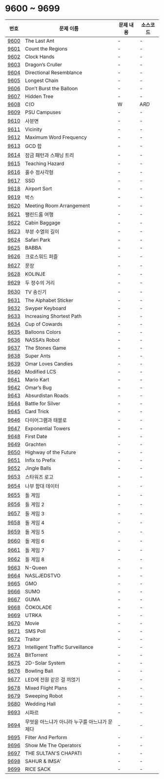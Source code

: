 # 9600 ~ 9699

번호 | 문제 이름 | 문제 내용 | 소스코드
--- | --- | --- | ---
[9600](https://www.acmicpc.net/problem/9600) | The Last Ant | - | -
[9601](https://www.acmicpc.net/problem/9601) | Count the Regions | - | -
[9602](https://www.acmicpc.net/problem/9602) | Clock Hands | - | -
[9603](https://www.acmicpc.net/problem/9603) | Dragon’s Cruller | - | -
[9604](https://www.acmicpc.net/problem/9604) | Directional Resemblance | - | -
[9605](https://www.acmicpc.net/problem/9605) | Longest Chain | - | -
[9606](https://www.acmicpc.net/problem/9606) | Don’t Burst the Balloon | - | -
[9607](https://www.acmicpc.net/problem/9607) | Hidden Tree | - | -
[9608](https://www.acmicpc.net/problem/9608) | C(O|W|A*RD*|S)* CROSSWORD Puzzle | - | -
[9609](https://www.acmicpc.net/problem/9609) | PSU Campuses | - | -
[9610](https://www.acmicpc.net/problem/9610) | 사분면 | - | -
[9611](https://www.acmicpc.net/problem/9611) | Vicinity | - | -
[9612](https://www.acmicpc.net/problem/9612) | Maximum Word Frequency | - | -
[9613](https://www.acmicpc.net/problem/9613) | GCD 합 | - | -
[9614](https://www.acmicpc.net/problem/9614) | 잠금 패턴과 스패닝 트리 | - | -
[9615](https://www.acmicpc.net/problem/9615) | Teaching Hazard | - | -
[9616](https://www.acmicpc.net/problem/9616) | 홀수 정사각형 | - | -
[9617](https://www.acmicpc.net/problem/9617) | SSD | - | -
[9618](https://www.acmicpc.net/problem/9618) | Airport Sort | - | -
[9619](https://www.acmicpc.net/problem/9619) | 박스 | - | -
[9620](https://www.acmicpc.net/problem/9620) | Meeting Room Arrangement | - | -
[9621](https://www.acmicpc.net/problem/9621) | 팰린드롬 여행 | - | -
[9622](https://www.acmicpc.net/problem/9622) | Cabin Baggage | - | -
[9623](https://www.acmicpc.net/problem/9623) | 부분 수열의 길이 | - | -
[9624](https://www.acmicpc.net/problem/9624) | Safari Park | - | -
[9625](https://www.acmicpc.net/problem/9625) | BABBA | - | -
[9626](https://www.acmicpc.net/problem/9626) | 크로스워드 퍼즐 | - | -
[9627](https://www.acmicpc.net/problem/9627) | 문장 | - | -
[9628](https://www.acmicpc.net/problem/9628) | KOLINJE | - | -
[9629](https://www.acmicpc.net/problem/9629) | 두 정수의 거리 | - | -
[9630](https://www.acmicpc.net/problem/9630) | TV 송신기 | - | -
[9631](https://www.acmicpc.net/problem/9631) | The Alphabet Sticker | - | -
[9632](https://www.acmicpc.net/problem/9632) | Swyper Keyboard | - | -
[9633](https://www.acmicpc.net/problem/9633) | Increasing Shortest Path | - | -
[9634](https://www.acmicpc.net/problem/9634) | Cup of Cowards | - | -
[9635](https://www.acmicpc.net/problem/9635) | Balloons Colors | - | -
[9636](https://www.acmicpc.net/problem/9636) | NASSA’s Robot | - | -
[9637](https://www.acmicpc.net/problem/9637) | The Stones Game | - | -
[9638](https://www.acmicpc.net/problem/9638) | Super Ants | - | -
[9639](https://www.acmicpc.net/problem/9639) | Omar Loves Candies | - | -
[9640](https://www.acmicpc.net/problem/9640) | Modified LCS | - | -
[9641](https://www.acmicpc.net/problem/9641) | Mario Kart | - | -
[9642](https://www.acmicpc.net/problem/9642) | Omar’s Bug | - | -
[9643](https://www.acmicpc.net/problem/9643) | Absurdistan Roads | - | -
[9644](https://www.acmicpc.net/problem/9644) | Battle for Silver | - | -
[9645](https://www.acmicpc.net/problem/9645) | Card Trick | - | -
[9646](https://www.acmicpc.net/problem/9646) | 다이어그램과 태블로 | - | -
[9647](https://www.acmicpc.net/problem/9647) | Exponential Towers | - | -
[9648](https://www.acmicpc.net/problem/9648) | First Date | - | -
[9649](https://www.acmicpc.net/problem/9649) | Grachten | - | -
[9650](https://www.acmicpc.net/problem/9650) | Highway of the Future | - | -
[9651](https://www.acmicpc.net/problem/9651) | Infix to Prefix | - | -
[9652](https://www.acmicpc.net/problem/9652) | Jingle Balls | - | -
[9653](https://www.acmicpc.net/problem/9653) | 스타워즈 로고 | - | -
[9654](https://www.acmicpc.net/problem/9654) | 나부 함대 데이터 | - | -
[9655](https://www.acmicpc.net/problem/9655) | 돌 게임 | - | -
[9656](https://www.acmicpc.net/problem/9656) | 돌 게임 2 | - | -
[9657](https://www.acmicpc.net/problem/9657) | 돌 게임 3 | - | -
[9658](https://www.acmicpc.net/problem/9658) | 돌 게임 4 | - | -
[9659](https://www.acmicpc.net/problem/9659) | 돌 게임 5 | - | -
[9660](https://www.acmicpc.net/problem/9660) | 돌 게임 6 | - | -
[9661](https://www.acmicpc.net/problem/9661) | 돌 게임 7 | - | -
[9662](https://www.acmicpc.net/problem/9662) | 돌 게임 8 | - | -
[9663](https://www.acmicpc.net/problem/9663) | N-Queen | - | -
[9664](https://www.acmicpc.net/problem/9664) | NASLJEDSTVO | - | -
[9665](https://www.acmicpc.net/problem/9665) | GMO | - | -
[9666](https://www.acmicpc.net/problem/9666) | SUMO | - | -
[9667](https://www.acmicpc.net/problem/9667) | GUMA | - | -
[9668](https://www.acmicpc.net/problem/9668) | ČOKOLADE | - | -
[9669](https://www.acmicpc.net/problem/9669) | UTRKA | - | -
[9670](https://www.acmicpc.net/problem/9670) | Movie | - | -
[9671](https://www.acmicpc.net/problem/9671) | SMS Poll | - | -
[9672](https://www.acmicpc.net/problem/9672) | Traitor | - | -
[9673](https://www.acmicpc.net/problem/9673) | Intelligent Traffic Surveillance | - | -
[9674](https://www.acmicpc.net/problem/9674) | BitTorrent | - | -
[9675](https://www.acmicpc.net/problem/9675) | 2D-Solar System | - | -
[9676](https://www.acmicpc.net/problem/9676) | Bowling Ball | - | -
[9677](https://www.acmicpc.net/problem/9677) | LED에 전원 같은 걸 끼얹기 | - | -
[9678](https://www.acmicpc.net/problem/9678) | Mixed Flight Plans | - | -
[9679](https://www.acmicpc.net/problem/9679) | Sweeping Robot | - | -
[9680](https://www.acmicpc.net/problem/9680) | Wedding Hall | - | -
[9693](https://www.acmicpc.net/problem/9693) | 시파르 | - | -
[9694](https://www.acmicpc.net/problem/9694) | 무엇을 아느냐가 아니라 누구를 아느냐가 문제다 | - | -
[9695](https://www.acmicpc.net/problem/9695) | Filter And Perform | - | -
[9696](https://www.acmicpc.net/problem/9696) | Show Me The Operators | - | -
[9697](https://www.acmicpc.net/problem/9697) | THE SULTAN'S CHAPATI | - | -
[9698](https://www.acmicpc.net/problem/9698) | SAHUR & IMSA’ | - | -
[9699](https://www.acmicpc.net/problem/9699) | RICE SACK | - | -
